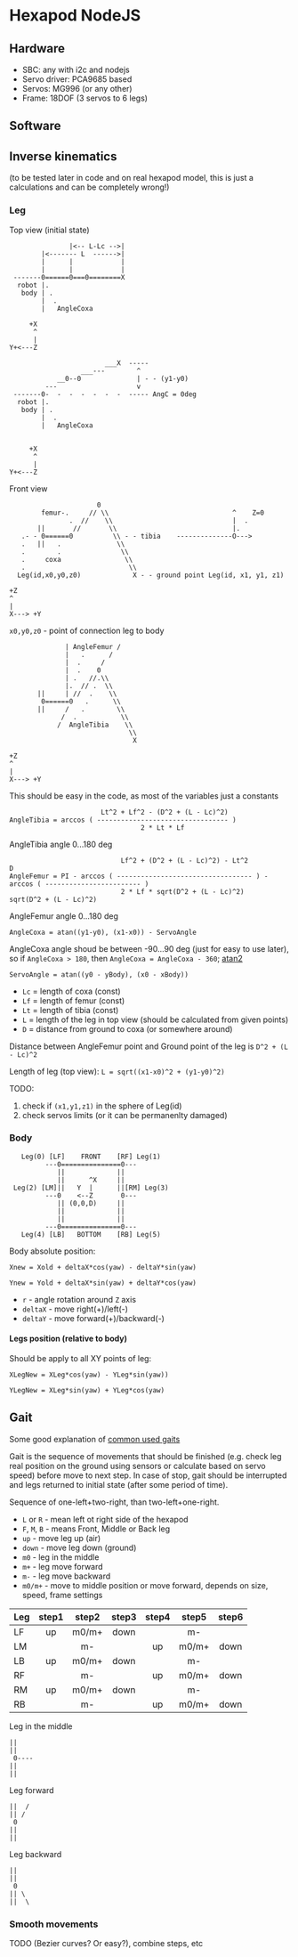 # Hexapod NodeJS

## Hardware
 - SBC: any with i2c and nodejs
 - Servo driver: PCA9685 based
 - Servos: MG996 (or any other)
 - Frame: 18DOF (3 servos to 6 legs)

## Software

## Inverse kinematics

(to be tested later in code and on real hexapod model, this is just a calculations and can be completely wrong!)


### Leg

Top view (initial state)
```
               |<-- L-Lc -->|
        |<------- L  ------>|
        |      |            |
        |      |            |
 -------0======0===0========X
  robot |.
   body | .
        |  .
        |   AngleCoxa

     +X
      ^
      |
Y+<---Z
```



```
                        ___X  -----
                  ___---        ^
            __0--0              | - - (y1-y0)
         ---                    v
 -------0-  -  -  -  -  -  -  ----- AngC = 0deg
  robot |.
   body | .
        |  .
        |   AngleCoxa


     +X
      ^
      |
Y+<---Z
```

Front view
```
                      0
        femur-.     // \\                               ^    Z=0
               .  //    \\                              |  .
       ||       //       \\                             |.
   .- - 0======0          \\ - - tibia    --------------O---> 
   .   ||   .              \\
   .        .               \\
   .     coxa                \\
   .                          \\
  Leg(id,x0,y0,z0)             X - - ground point Leg(id, x1, y1, z1)
   
+Z
^
|
X---> +Y
```

`x0,y0,z0` - point of connection leg to body



```
              | AngleFemur /
              |   .      /
              |  .     /
              |  .    0
              | .   //.\\
              |.  // .  \\
       ||     | //  .    \\
        0======0   .      \\
       ||     /   .        \\
             /  .           \\
            /  AngleTibia    \\
                              \\
                               X
   
+Z
^
|
X---> +Y
```


This should be easy in the code, as most of the variables just a constants
```
                       Lt^2 + Lf^2 - (D^2 + (L - Lc)^2)
AngleTibia = arccos ( --------------------------------- )
                                 2 * Lt * Lf
```
AngleTibia angle 0...180 deg

```
                            Lf^2 + (D^2 + (L - Lc)^2) - Lt^2                           D
AngleFemur = PI - arccos ( ---------------------------------- ) - arccos ( ------------------------ )
                            2 * Lf * sqrt(D^2 + (L - Lc)^2)                 sqrt(D^2 + (L - Lc)^2)
```
AngleFemur angle 0...180 deg


```
AngleCoxa = atan((y1-y0), (x1-x0)) - ServoAngle
```

AngleCoxa angle shoud be between -90...90 deg (just for easy to use later), so if `AngleCoxa > 180`, then `AngleCoxa = AngleCoxa - 360`; [atan2](https://en.wikipedia.org/wiki/Atan2)

```
ServoAngle = atan((y0 - yBody), (x0 - xBody))
```

 - `Lc` = length of coxa (const)
 - `Lf` = length of femur (const)
 - `Lt` = length of tibia (const)
 - `L`  = length of the leg in top view (should be calculated from given points)
 - `D`  = distance from ground to coxa (or somewhere around)

Distance between AngleFemur point and Ground point of the leg is `D^2 + (L - Lc)^2`

Length of leg (top view): `L = sqrt((x1-x0)^2 + (y1-y0)^2)`



TODO:
 1. check if `(x1,y1,z1)` in the sphere of Leg(id)
 2. check servos limits (or it can be permanenlty damaged)


### Body


```
   Leg(0) [LF]    FRONT    [RF] Leg(1)
         ---0===============0---
            ||             ||
            ||      ^X     ||
 Leg(2) [LM]||   Y  |      ||[RM] Leg(3)
         ---0    <--Z       0---
            || (0,0,D)     ||
            ||             ||
            ||             ||
         ---0===============0---
   Leg(4) [LB]   BOTTOM    [RB] Leg(5)
```
Body absolute position:

`Xnew = Xold + deltaX*cos(yaw) - deltaY*sin(yaw)`

`Ynew = Yold + deltaX*sin(yaw) + deltaY*cos(yaw)`

 - `r` - angle rotation around `Z` axis
 - `deltaX` - move right(+)/left(-)
 - `deltaY` - move forward(+)/backward(-)

#### Legs position (relative to body)

Should be apply to all XY points of leg:

`XLegNew = XLeg*cos(yaw) - YLeg*sin(yaw))`

`YLegNew = XLeg*sin(yaw) + YLeg*cos(yaw)`


## Gait
Some good explanation of [common used gaits](https://hexyrobot.wordpress.com/2015/11/20/common-walking-gaits-for-hexapods/)

Gait is the sequence of movements that should be finished (e.g. check leg real position on the ground using sensors or calculate based on servo speed) before move to next step. 
In case of stop, gait should be interrupted and legs returned to initial state (after some period of time).

Sequence of one-left+two-right, than two-left+one-right.
 - `L` or `R` - mean left ot right side of the hexapod
 - `F`, `M`, `B` - means Front, Middle or Back leg
 - `up` - move leg up (air)
 - `down` - move leg down (ground)
 - `m0` - leg in the middle
 - `m+` - leg move forward
 - `m-` - leg move backward
 - `m0/m+` - move to middle position or move forward, depends on size, speed, frame settings

| Leg | step1 | step2 | step3 | step4 | step5 | step6 |
|-----|:-----:|:-----:|:-----:|:-----:|:-----:|:-----:|
| LF  |   up  | m0/m+ |  down |       |   m-  |       |
| LM  |       |   m-  |       |   up  | m0/m+ |  down |
| LB  |   up  | m0/m+ |  down |       |   m-  |       |
| RF  |       |   m-  |       |   up  | m0/m+ |  down |
| RM  |   up  | m0/m+ |  down |       |   m-  |       |
| RB  |       |   m-  |       |   up  | m0/m+ |  down |

Leg in the middle
```
||
||
 0----
||
||

```
Leg forward
```
||  /
|| /
 0
||
||

```

Leg backward
```
||
||
 0
|| \
||  \

```

### Smooth movements
TODO (Bezier curves? Or easy?), combine steps, etc

